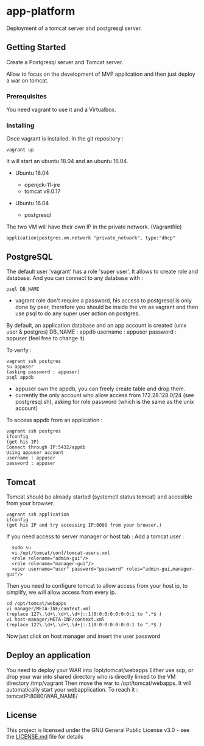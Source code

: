# app-platform

Deployment of a tomcat server and postgresql server.

## Getting Started

Create a Postgresql server and Tomcat server.

Allow to focus on the development of MVP application and then just deploy a war on tomcat.

### Prerequisites

You need vagrant to use it and a Virtualbox.


### Installing

Once vagrant is installed.
In the git repository :
```
vagrant up
```
It will start an ubuntu 18.04 and an ubuntu 16.04.

* Ubuntu 18.04
  * openjdk-11-jre
  * tomcat v9.0.17

* Ubuntu 16.04
  * postgresql



The two VM will have their own IP in the private network. (Vagrantfile)
```
application|postgres.vm.network "private_network", type:"dhcp"
```


## PostgreSQL

The default user 'vagrant' has a role 'super user'. It allows to create role and database. And you can connect to any database with :

```
psql DB_NAME
```

* vagrant role don't require a password, his access to postgresql is only done by peer, therefore you should be inside the vm as vagrant and then use psql to do any super user action on postgres.

By default, an application database and an app account is created (unix user & postgres)
DB_NAME : appdb
username : appuser
password : appuser (feel free to change it)

To verify :
```
vagrant ssh postgres
su appuser
(asking password : appuser)
psql appdb
```
* appuser own the appdb, you can freely create table and drop them.
* currently the only account who allow access from 172.28.128.0/24 (see postgresql.sh), asking for role password (which is the same as the unix account)


To access appdb from an application :
```
vagrant ssh postgres
ifconfig
(get his IP)
Connect through IP:5432/appdb
Using appuser account 
username : appuser
password : appuser
```


## Tomcat

Tomcat should be already started (systemctl status tomcat) and accesible from your browser.

```
vagrant ssh application
ifconfig
(get his IP and try accessing IP:8080 from your browser.)
```

If you need access to server manager or host tab :
Add a tomcat user : 
```
  sudo su
  vi /opt/tomcat/conf/tomcat-users.xml
  <role rolename="admin-gui"/>
  <role rolename="manager-gui"/>
  <user username="user" password="password" roles="admin-gui,manager-gui"/>
```

Then you need to configure tomcat to allow access from your host ip, to simplify, we will allow access from every ip.
```
cd /opt/tomcat/webapps
vi manager/META-INF/context.xml
(replace 127\.\d+\.\d+\.\d+|::1|0:0:0:0:0:0:0:1 to ^.*$ )
vi host-manager/META-INF/context.xml
(replace 127\.\d+\.\d+\.\d+|::1|0:0:0:0:0:0:0:1 to ^.*$ )
```
Now just click on host manager and insert the user password


## Deploy an application

You need to deploy your WAR into /opt/tomcat/webapps
Either use scp, or drop your war into shared directory who is directly linked to the VM directory /tmp/vagrant
Then move the war to /opt/tomcat/webapps.
It will automatically start your webapplication.
To reach it : tomcatIP:8080/WAR_NAME/


## License

This project is licensed under the GNU General Public License v3.0 - see the [LICENSE.md](LICENSE.md) file for details
